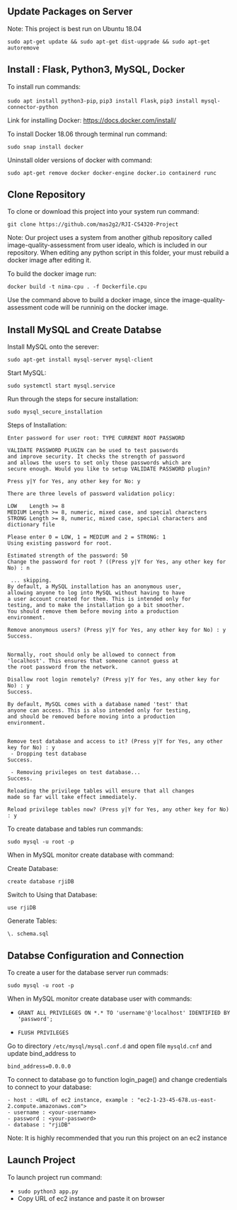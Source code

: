 ## Update Packages on Server

Note: This project is best run on Ubuntu 18.04

```sudo apt-get update && sudo apt-get dist-upgrade && sudo apt-get autoremove```

## Install : Flask, Python3, MySQL, Docker

To install run commands: 

```sudo apt install python3-pip```,
			 ```pip3 install Flask```,
			 ```pip3 install mysql-connector-python```

Link for installing Docker: https://docs.docker.com/install/

To install Docker 18.06 through terminal run command: 

```sudo snap install docker```

Uninstall older versions of docker with command:

```sudo apt-get remove docker docker-engine docker.io containerd runc```


## Clone Repository

To clone or download this project into your system run command:

```git clone https://github.com/mas2g2/RJI-CS4320-Project```


Note: Our project uses a system from another github repository called image-quality-assessment from user idealo, which is included in our repository. When editing any python script in this folder, your must rebuild a docker image after editing it. 

To build the docker image run: 

```docker build -t nima-cpu . -f Dockerfile.cpu```

Use the command above to build a docker image, since the image-quality-assessment code will be runninig on the docker image.


## Install MySQL and Create Databse

Install MySQL onto the serever:

```sudo apt-get install mysql-server mysql-client```

Start MySQL:

```sudo systemctl start mysql.service```

Run through the steps for secure installation:

```sudo mysql_secure_installation```

Steps of Installation:

```
Enter password for user root: TYPE CURRENT ROOT PASSWORD

VALIDATE PASSWORD PLUGIN can be used to test passwords
and improve security. It checks the strength of password
and allows the users to set only those passwords which are
secure enough. Would you like to setup VALIDATE PASSWORD plugin?

Press y|Y for Yes, any other key for No: y

There are three levels of password validation policy:

LOW    Length >= 8
MEDIUM Length >= 8, numeric, mixed case, and special characters
STRONG Length >= 8, numeric, mixed case, special characters and dictionary file

Please enter 0 = LOW, 1 = MEDIUM and 2 = STRONG: 1
Using existing password for root.

Estimated strength of the password: 50 
Change the password for root ? ((Press y|Y for Yes, any other key for No) : n

 ... skipping.
By default, a MySQL installation has an anonymous user,
allowing anyone to log into MySQL without having to have
a user account created for them. This is intended only for
testing, and to make the installation go a bit smoother.
You should remove them before moving into a production
environment.

Remove anonymous users? (Press y|Y for Yes, any other key for No) : y
Success.


Normally, root should only be allowed to connect from
'localhost'. This ensures that someone cannot guess at
the root password from the network.

Disallow root login remotely? (Press y|Y for Yes, any other key for No) : y
Success.

By default, MySQL comes with a database named 'test' that
anyone can access. This is also intended only for testing,
and should be removed before moving into a production
environment.


Remove test database and access to it? (Press y|Y for Yes, any other key for No) : y
 - Dropping test database
Success.

 - Removing privileges on test database...
Success.

Reloading the privilege tables will ensure that all changes
made so far will take effect immediately.

Reload privilege tables now? (Press y|Y for Yes, any other key for No) : y

```

To create database and tables run commands:

```sudo mysql -u root -p```
	
When in MySQL monitor create database with command:
	
Create Database:
	
```create database rjiDB```
	
Switch to Using that Database:
	
```use rjiDB```
	
Generate Tables:
	
```\. schema.sql```

## Databse Configuration and Connection

To create a user for the database server run commads:

```sudo mysql -u root -p```

When in MySQL monitor create database user with commands:

- ```GRANT ALL PRIVILEGES ON *.* TO 'username'@'localhost' IDENTIFIED BY 'password';```

- ```FLUSH PRIVILEGES```

Go to directory ```/etc/mysql/mysql.conf.d``` and open file ```mysqld.cnf``` and update bind_address to 

```bind_address=0.0.0.0```

To connect to database go to function login_page() and change credentials to connect to your database:

	- host : <URL of ec2 instance, example : "ec2-1-23-45-678.us-east-2.compute.amazonaws.com">
	- username : <your-username>
	- password : <your-password>
	- database : "rjiDB"

Note: It is highly recommended that you run this project on an ec2 instance

## Launch Project

To launch project run command: 

- ```sudo python3 app.py```
- Copy URL of ec2 instance and paste it on browser
